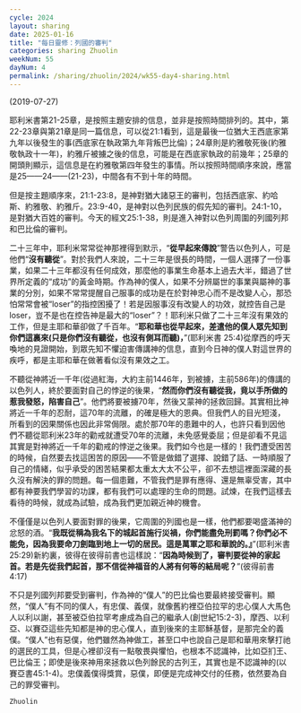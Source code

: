 ```yaml
---
cycle: 2024
layout: sharing
date: 2025-01-16
title: "每日靈修：列國的審判"
categories: sharing Zhuolin
weekNum: 55
dayNum: 4
permalink: /sharing/zhuolin/2024/wk55-day4-sharing.html
---
```

(2019-07-27)

耶利米書第21-25章，是按照主題安排的信息，並非是按照時間排列的。其中，第22-23章與第21章是同一篇信息，可以從21:1看到，這是最後一位猶大王西底家第九年以後發生的事(西底家在執政第九年背叛巴比倫)；24章則是約雅敬死後(約雅敬執政十一年)，約雅斤被擄之後的信息，可能是在西底家執政的前幾年；25章的開頭則顯示，這信息是在約雅敬第四年發生的事情。所以按照時間順序來說，應當是25——24——(21-23)，中間各有不到十年的時間。  

但是按主題順序來，21:1-23:8，是神對猶大諸惡王的審判，包括西底家、約哈斯、約雅敬、約雅斤。23:9-40，是神對以色列民族的假先知的審判。24:1-10，是對猶大百姓的審判。今天的經文25:1-38，則是進入神對以色列周圍的列國列邦和巴比倫的審判。  
    
二十三年中，耶利米常常從神那裡得到默示，“**從早起來傳說**”警告以色列人，可是他們“**沒有聽從**”。對於我們人來說，二十三年是很長的時間，一個人選擇了一份事業，如果二十三年都沒有任何成效，那麼他的事業生命基本上過去大半，錯過了世界所定義的“成功”的黃金時期。作為神的僕人，如果不分辨屬世的事業與屬神的事業的分別，如果不常常提醒自己服事的成功是在於對神忠心而不是改變人心，那恐怕常常會被“loser”的指控困擾了！若是因服事沒有改變人的功效，就控告自己是loser，豈不是也在控告神是最大的“loser”？！耶利米只做了二十三年沒有果效的工作，但是主耶和華卻做了千百年。“**耶和華也從早起來，差遣他的僕人眾先知到你們這裏來(只是你們沒有聽從，也沒有側耳而聽)，**”(耶利米書 25:4)從摩西的呼天喚地的見證開始，到眾先知不懼迫害傳講神的信息，直到今日神的僕人對這世界的疾呼，都是主耶和華在做著看似沒有果效之工。  

不聽從神將近一千年(從過紅海，大約主前1446年，到被擄，主前586年)的傳講的以色列人，終於要面對自己的悖逆的後果，“**然而你們沒有聽從我，竟以手所做的惹我發怒，陷害自己**”。他們將要被擄70年，然後又蒙神的拯救回歸。其實相比神將近一千年的忍耐，這70年的流離，的確是極大的恩典。但我們人的目光短淺，所看到的因果關係也因此非常侷限。處於那70年的患難中的人，也許只看到因他們不聽從耶利米23年的勸戒就遭受70年的流離，未免感覺委屈；但是卻看不見這其實是對神將近一千年的勸戒的悖逆之後果。我們如今也是一樣的！我們遭受困苦的時候，自然要去找這困苦的原因——不管是做錯了選擇、說錯了話、一時順服了自己的情緒，似乎承受的困苦結果都太重太大太不公平，卻不去想這裡面深藏的長久沒有解決的罪的問題。每一個患難，不管我們是罪有應得、還是無辜受害，其中都有神要我們學習的功課，都有我們可以處理的生命的問題。試煉，在我們這樣去看待的時候，就成為試驗，成為我們更加親近神的機會。  

不僅僅是以色列人要面對罪的後果，它周圍的列國也是一樣，他們都要喝盛滿神的忿怒的酒。“**我既從稱為我名下的城起首施行災禍，你們能盡免刑罰嗎？你們必不能免，因為我要命刀劍臨到地上一切的居民。這是萬軍之耶和華說的。』**”(耶利米書 25:29)新約裏，彼得在彼得前書也這樣說：“**因為時候到了，審判要從神的家起首。若是先從我們起首，那不信從神福音的人將有何等的結局呢？**”(彼得前書 4:17)  

不只是列國列邦要受到審判，作為神的“僕人”的巴比倫也要最終接受審判。顯然，“僕人”有不同的僕人，有忠僕、義僕，就像舊約裡亞伯拉罕的忠心僕人大馬色人以利以謝，甚至被亞伯拉罕考慮成為自己的繼承人(創世紀15:2-3)，摩西、以利亞、以賽亞這些先知都是神的忠心僕人，直到後來的主耶穌基督，是那完全的義僕。“僕人”也有惡僕，他們雖然為神做工，甚至口中也說自己是耶和華用來擊打祂的選民的工具，但是心裡卻沒有一點敬畏與懼怕，也根本不認識神，比如亞扪王、巴比倫王；即使是後來神用來拯救以色列餘民的古列王，其實也是不認識神的(以賽亞書45:1-4)。忠僕義僕得獎賞，惡僕，即便是完成神交付的任務，依然要為自己的罪受審判。  

`Zhuolin`  
